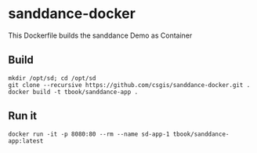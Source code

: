 # sanddance-docker

This Dockerfile builds the sanddance Demo as Container

## Build
```
mkdir /opt/sd; cd /opt/sd
git clone --recursive https://github.com/csgis/sanddance-docker.git .
docker build -t tbook/sanddance-app .
```

## Run it
```
docker run -it -p 8080:80 --rm --name sd-app-1 tbook/sanddance-app:latest
```
